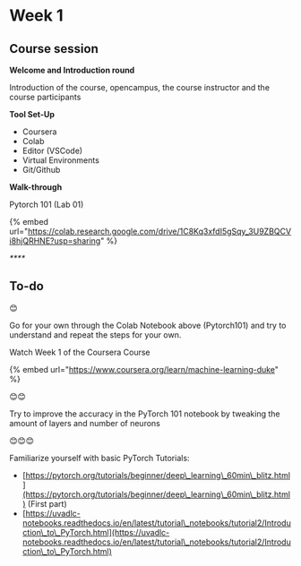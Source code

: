 # Week 1

## Course session

**Welcome and Introduction round**

Introduction of the course, opencampus, the course instructor and the course participants

**Tool Set-Up**

* Coursera
* Colab
* Editor (VSCode)
* Virtual Environments
* Git/Github

**Walk-through**

Pytorch 101 (Lab 01)

{% embed url="https://colab.research.google.com/drive/1C8Kq3xfdI5gSqy_3U9ZBQCVi8hjQRHNE?usp=sharing" %}

_****_

## **To-do**

😊

Go for your own through the Colab Notebook above (Pytorch101) and try to understand and repeat the steps for your own.

Watch Week 1 of the Coursera Course

{% embed url="https://www.coursera.org/learn/machine-learning-duke" %}

😊😊

Try to improve the accuracy in the PyTorch 101 notebook by tweaking the amount of layers and number of neurons

😊😊😊

Familiarize yourself with basic PyTorch Tutorials:

* [https://pytorch.org/tutorials/beginner/deep\_learning\_60min\_blitz.html](https://pytorch.org/tutorials/beginner/deep\_learning\_60min\_blitz.html) (First part)
* [https://uvadlc-notebooks.readthedocs.io/en/latest/tutorial\_notebooks/tutorial2/Introduction\_to\_PyTorch.html](https://uvadlc-notebooks.readthedocs.io/en/latest/tutorial\_notebooks/tutorial2/Introduction\_to\_PyTorch.html)
